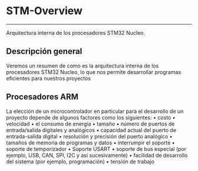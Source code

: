 # STM-Overview
---
Arquitectura interna de los procesadores STM32 Nucleo.
## Descripción general

Veremos un resumen de como es la arquitectura interna de los procesadores STM32 Nucleo, lo que nos permite desarrollar programas eficientes para nuestros proyectos

## Procesadores ARM

La elección de un microcontrolador en particular para el desarrollo de un proyecto depende de algunos factores como los siguientes:
• costo
• velocidad
• el consumo de energía
• tamaño
• número de puertos de entrada/salida digitales y analógicos
• capacidad actual del puerto de entrada-salida digital
• resolución y precisión del puerto analógico
• tamaños de memoria de programas y datos
• interrumpir el soporte
• soporte de temporizador
• Soporte USART
• soporte de bus especial (por ejemplo, USB, CAN, SPI, I2C y así sucesivamente)
• facilidad de desarrollo del sistema (por ejemplo, programación)
• tensión de trabajo


